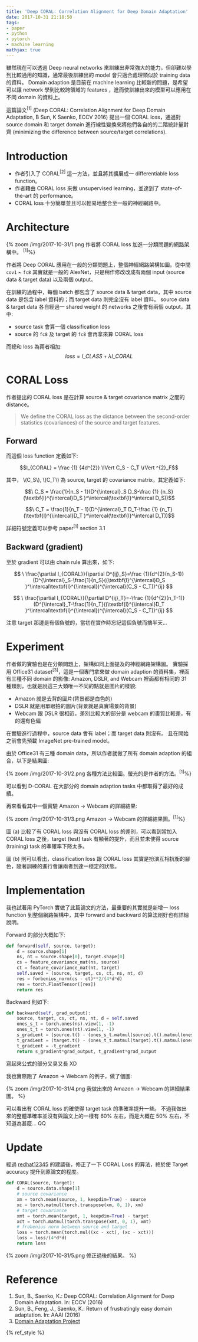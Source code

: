 ```yaml
---
title: 'Deep CORAL: Correlation Alignment for Deep Domain Adaptation'
date: 2017-10-31 21:18:50
tags:
- paper
- python
- pytorch
- machine learning
mathjax: true
---
```


雖然現在可以透過 Deep neural networks 來訓練出非常強大的能力，但卻難以學到比較通用的知識，通常最後訓練出的 model 會只適合處理類似於 training data 的資料。
Domain adaption 是目前在 machine learning 比較新的問題，是希望可以讓 network 學到比較跨領域的 features ，進而使訓練出來的模型可以應用在不同 domain 的資料上。

這篇論文<sup>[1]</sup> (Deep CORAL: Correlation Alignment for Deep Domain Adaptation, B Sun, K Saenko, ECCV 2016) 提出一個 CORAL loss，通過對 source domain 和 target domain 進行線性變換來將他們各自的的二階統計量對齊 (minimizing the difference between source/target correlations).

<!-- more -->

# Introduction

- 作者引入了 CORAL<sup>[2]</sup> 這一方法，並且將其擴展成一 differentiable loss function。
- 作者藉由 CORAL loss 來做 unsupervised learning，並達到了 state-of-the-art 的 performance。
- CORAL loss 十分簡單並且可以輕易地整合至一般的神經網路中。

# Architecture

{% zoom /img/2017-10-31/1.png 作者將 CORAL loss 加進一分類問題的網路架構中。 <sup>[1]</sup>%}

作者將 Deep CORAL 應用在一般的分類問題上，整個神經網路架構如圖。從中間 `cov1` ~ `fc8` 其實就是一般的 AlexNet，只是稍作修改改成有兩個 input (source data & target data) 以及兩個 output。

在訓練的過程中，每個 batch 都包含了 source data & target data，其中 source data 是包含 label 資料的；而 target data 則完全沒有 label 資料。
source data & target data 各自經過一 shared weight 的 networks 之後會有兩個 output，其中:

- source task 會算一個 classification loss
- source 的 `fc8` 及 target 的 `fc8` 會再拿來算 CORAL loss

而總和 loss 為兩者相加:
$$
loss = l\_{CLASS} + \lambda l\_{CORAL}
$$

# CORAL Loss

作者提出的 CORAL loss 是在計算 source & target covariance matrix 之間的 distance。

> We define the CORAL loss as the distance between the second-order statistics
> (covariances) of the source and target features.

## Forward

而這個 loss function 定義如下:

$$l_{CORAL} = \frac {1} {4d^{2}} \lVert C_S - C_T \rVert ^{2}_F$$

其中，
\\(C_S\\), \\(C_T\\) 為 source, target 的 covariance matrix，其定義如下:

$$\ C_S = \frac{1}{n_S - 1}(D^{\intercal}_S D_S-\frac {1} {n_S} (\textbf{l}^{\intercal}D_S )^\intercal(\textbf{l}^\intercal D_S))$$

$$\ C_T = \frac{1}{n_T - 1}(D^{\intercal}_T D_T-\frac {1} {n_T} (\textbf{l}^{\intercal}D_T )^\intercal(\textbf{l}^\intercal D_T))$$

詳細符號定義可以參考 paper<sup>[1]</sup> section 3.1

## Backward (gradient)

至於 gradient 可以由 chain rule 算出來，如下:

$$
\ \frac{\partial l_{CORAL}}{\partial D^{ij}_S}=\frac {1}{d^{2}(n_S-1)} (D^{\intercal}_S-\frac{1}{n_S}((\textbf{l}^{\intercal}D_S )^\intercal\textbf{l}^{\intercal})^{\intercal}(C_S - C_T))^{ij}
$$

$$
\ \frac{\partial l_{CORAL}}{\partial D^{ij}_T}=-\frac {1}{d^{2}(n_T-1)} (D^{\intercal}_T-\frac{1}{n_T}((\textbf{l}^{\intercal}D_T )^\intercal\textbf{l}^{\intercal})^{\intercal}(C_S - C_T))^{ij}
$$

注意 target 那邊是有個負號的，當初在實作時忘記這個負號而搞半天…

# Experiment

作者做的實驗也是在分類問題上，架構如同上面提及的神經網路架構圖。
實驗採用 Office31 dataset<sup>[3]</sup>，這是一個專門拿來做 domain adaption 的資料集，裡面有三種不同 domain 的影像: Amazon, DSLR, and Webcam
裡面都有相同的 31 種類別，也就是說這三大類唯一不同的點就是圖片的樣貌:

- Amazon 就是去背的圖片(背景都是白色的)
- DSLR 就是用單眼拍的圖片(背景就是真實場景的背景)
- Webcam 跟 DSLR 很相近，差別比較大的部分是 webcam 的畫質比較差，有的還有色偏
 
在實驗進行過程中，source data 會有 label；而 target data 則沒有。
且在開始之前會先預載 ImageNet pre-trained model。

由於 Office31 有三種 domain data，所以作者就做了所有 domain adaption 的組合，以下是結果圖:

{% zoom /img/2017-10-31/2.png 各種方法比較圖。螢光的是作者的方法。<sup>[1]</sup>%}

可以看到 D-CORAL 在大部分的 domain adaption tasks 中都取得了最好的成績。

再來看看其中一個實驗 Amazon → Webcam 的詳細結果:

{% zoom /img/2017-10-31/3.png Amazon → Webcam 的詳細結果圖。<sup>[1]</sup>%}

圖 (a) 比較了有 CORAL loss 與沒有 CORAL loss 的差別，可以看到當加入CORAL loss 之後，target (test) task 有顯著的提升，而且並未使得 source (training) task 的準確率下降太多。

圖 (b) 則可以看出，classification loss 跟 CORAL loss 其實是扮演互相抗衡的腳色，隨著訓練的進行會讓兩者到達一穩定的狀態。

# Implementation

我也試著用 PyTorch 實做了此篇論文的方法，最重要的其實就是新增一 loss function 到整個網路架構中，其中 forward and backward 的算法剛好也有詳細說明。

Forward 的部分大概如下:

```python
def forward(self, source, target):
    d = source.shape[1]
    ns, nt = source.shape[0], target.shape[0]
    cs = feature_covariance_mat(ns, source)
    ct = feature_covariance_mat(nt, target)
    self.saved = (source, target, cs, ct, ns, nt, d)
    res = forbenius_norm(cs - ct)**2/(4*d*d)
    res = torch.FloatTensor([res])
    return res
```

Backward 則如下:

```python
def backward(self, grad_output):
    source, target, cs, ct, ns, nt, d = self.saved
    ones_s_t = torch.ones(ns).view(1, -1)
    ones_t_t = torch.ones(nt).view(1, -1)
    s_gradient = (source.t() - (ones_s_t.matmul(source).t().matmul(ones_s_t)/ns)).t().matmul(cs - ct) / (d*d*(ns - 1))
    t_gradient = (target.t() - (ones_t_t.matmul(target).t().matmul(ones_t_t)/nt)).t().matmul(cs - ct) / (d*d*(nt - 1))
    t_gradient = -t_gradient
    return s_gradient*grad_output, t_gradient*grad_output
```

寫起來公式的部分又臭又長 XD

我也實際跑了 Amazon → Webcam 的例子，做了個圖:

{% zoom /img/2017-10-31/4.png 我做出來的 Amazon → Webcam 的詳細結果圖。 %}

可以看出有 CORAL loss 的確使得 target task 的準確率提升一些。
不過我做出來的整體準確率並沒有與論文上的一樣有 60% 左右，而是大概在 50% 左右，不知道為甚麼… QQ

# Update

經過 [redhat12345](https://github.com/redhat12345) 的建議後，修正了一下 CORAL Loss 的算法，終於使 Target accuracy 提升到原論文的程度。
```python
def CORAL(source, target):
    d = source.data.shape[1]
    # source covariance
    xm = torch.mean(source, 1, keepdim=True) - source
    xc = torch.matmul(torch.transpose(xm, 0, 1), xm)
    # target covariance
    xmt = torch.mean(target, 1, keepdim=True) - target
    xct = torch.matmul(torch.transpose(xmt, 0, 1), xmt)
    # frobenius norm between source and target
    loss = torch.mean(torch.mul((xc - xct), (xc - xct)))
    loss = loss/(4*d*d)
    return loss
```

{% zoom /img/2017-10-31/5.png 修正過後的結果。 %}

# Reference

1. Sun, B., Saenko, K.: Deep CORAL: Correlation Alignment for Deep Domain Adaptation. In: ECCV (2016)
2. Sun, B., Feng, J., Saenko, K.: Return of frustratingly easy domain adaptation. In: AAAI (2016)
3. [Domain Adaptation Project](https://people.eecs.berkeley.edu/~jhoffman/domainadapt/#datasets_code)

{% ref_style %}
